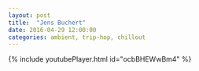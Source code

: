 ```yaml
---
layout: post
title:  "Jens Buchert"
date: 2016-04-29 12:00:00
categories: ambient, trip-hop, chillout
---
```

{% include youtubePlayer.html id="ocbBHEWwBm4" %}
